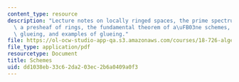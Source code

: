 ```yaml
---
content_type: resource
description: "Lecture notes on locally ringed spaces, the prime spectrum of a ring,\
  \ a presheaf of rings, the fundamental theorem of a\uFB03ne schemes, schemes by\
  \ glueing, and examples of glueing."
file: https://ol-ocw-studio-app-qa.s3.amazonaws.com/courses/18-726-algebraic-geometry-spring-2009/dd1038eb33c62da203ec2b6a0409a0f3_MIT18_726s09_lec05_schemes.pdf
file_type: application/pdf
resourcetype: Document
title: Schemes
uid: dd1038eb-33c6-2da2-03ec-2b6a0409a0f3
---
```

